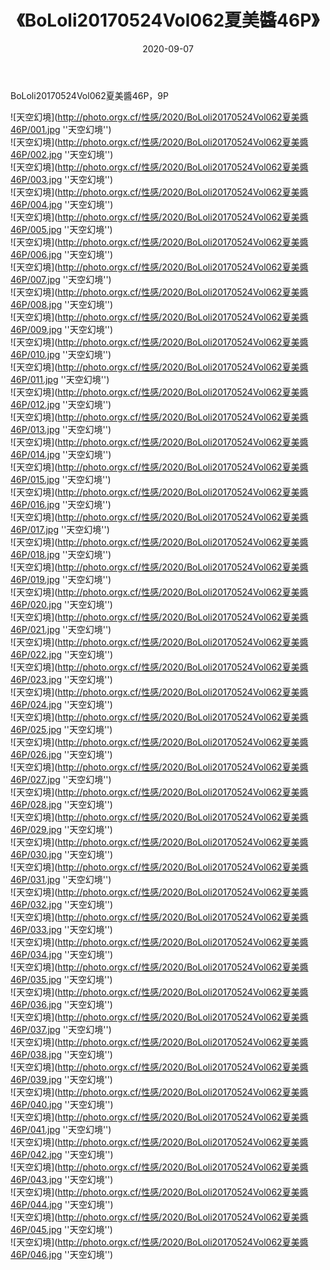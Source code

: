 ﻿---
layout: post
title:  《BoLoli20170524Vol062夏美醬46P》
date:   2020-09-07
img: http://photo.orgx.cf/性感/2020/BoLoli20170524Vol062夏美醬46P/000.jpg
categories: [美女, 性感, 泳衣]
---

BoLoli20170524Vol062夏美醬46P，9P



![天空幻境](http://photo.orgx.cf/性感/2020/BoLoli20170524Vol062夏美醬46P/001.jpg ''天空幻境'') <br>
![天空幻境](http://photo.orgx.cf/性感/2020/BoLoli20170524Vol062夏美醬46P/002.jpg ''天空幻境'') <br>
![天空幻境](http://photo.orgx.cf/性感/2020/BoLoli20170524Vol062夏美醬46P/003.jpg ''天空幻境'') <br>
![天空幻境](http://photo.orgx.cf/性感/2020/BoLoli20170524Vol062夏美醬46P/004.jpg ''天空幻境'') <br>
![天空幻境](http://photo.orgx.cf/性感/2020/BoLoli20170524Vol062夏美醬46P/005.jpg ''天空幻境'') <br>
![天空幻境](http://photo.orgx.cf/性感/2020/BoLoli20170524Vol062夏美醬46P/006.jpg ''天空幻境'') <br>
![天空幻境](http://photo.orgx.cf/性感/2020/BoLoli20170524Vol062夏美醬46P/007.jpg ''天空幻境'') <br>
![天空幻境](http://photo.orgx.cf/性感/2020/BoLoli20170524Vol062夏美醬46P/008.jpg ''天空幻境'') <br>
![天空幻境](http://photo.orgx.cf/性感/2020/BoLoli20170524Vol062夏美醬46P/009.jpg ''天空幻境'') <br>
![天空幻境](http://photo.orgx.cf/性感/2020/BoLoli20170524Vol062夏美醬46P/010.jpg ''天空幻境'') <br>
![天空幻境](http://photo.orgx.cf/性感/2020/BoLoli20170524Vol062夏美醬46P/011.jpg ''天空幻境'') <br>
![天空幻境](http://photo.orgx.cf/性感/2020/BoLoli20170524Vol062夏美醬46P/012.jpg ''天空幻境'') <br>
![天空幻境](http://photo.orgx.cf/性感/2020/BoLoli20170524Vol062夏美醬46P/013.jpg ''天空幻境'') <br>
![天空幻境](http://photo.orgx.cf/性感/2020/BoLoli20170524Vol062夏美醬46P/014.jpg ''天空幻境'') <br>
![天空幻境](http://photo.orgx.cf/性感/2020/BoLoli20170524Vol062夏美醬46P/015.jpg ''天空幻境'') <br>
![天空幻境](http://photo.orgx.cf/性感/2020/BoLoli20170524Vol062夏美醬46P/016.jpg ''天空幻境'') <br>
![天空幻境](http://photo.orgx.cf/性感/2020/BoLoli20170524Vol062夏美醬46P/017.jpg ''天空幻境'') <br>
![天空幻境](http://photo.orgx.cf/性感/2020/BoLoli20170524Vol062夏美醬46P/018.jpg ''天空幻境'') <br>
![天空幻境](http://photo.orgx.cf/性感/2020/BoLoli20170524Vol062夏美醬46P/019.jpg ''天空幻境'') <br>
![天空幻境](http://photo.orgx.cf/性感/2020/BoLoli20170524Vol062夏美醬46P/020.jpg ''天空幻境'') <br>
![天空幻境](http://photo.orgx.cf/性感/2020/BoLoli20170524Vol062夏美醬46P/021.jpg ''天空幻境'') <br>
![天空幻境](http://photo.orgx.cf/性感/2020/BoLoli20170524Vol062夏美醬46P/022.jpg ''天空幻境'') <br>
![天空幻境](http://photo.orgx.cf/性感/2020/BoLoli20170524Vol062夏美醬46P/023.jpg ''天空幻境'') <br>
![天空幻境](http://photo.orgx.cf/性感/2020/BoLoli20170524Vol062夏美醬46P/024.jpg ''天空幻境'') <br>
![天空幻境](http://photo.orgx.cf/性感/2020/BoLoli20170524Vol062夏美醬46P/025.jpg ''天空幻境'') <br>
![天空幻境](http://photo.orgx.cf/性感/2020/BoLoli20170524Vol062夏美醬46P/026.jpg ''天空幻境'') <br>
![天空幻境](http://photo.orgx.cf/性感/2020/BoLoli20170524Vol062夏美醬46P/027.jpg ''天空幻境'') <br>
![天空幻境](http://photo.orgx.cf/性感/2020/BoLoli20170524Vol062夏美醬46P/028.jpg ''天空幻境'') <br>
![天空幻境](http://photo.orgx.cf/性感/2020/BoLoli20170524Vol062夏美醬46P/029.jpg ''天空幻境'') <br>
![天空幻境](http://photo.orgx.cf/性感/2020/BoLoli20170524Vol062夏美醬46P/030.jpg ''天空幻境'') <br>
![天空幻境](http://photo.orgx.cf/性感/2020/BoLoli20170524Vol062夏美醬46P/031.jpg ''天空幻境'') <br>
![天空幻境](http://photo.orgx.cf/性感/2020/BoLoli20170524Vol062夏美醬46P/032.jpg ''天空幻境'') <br>
![天空幻境](http://photo.orgx.cf/性感/2020/BoLoli20170524Vol062夏美醬46P/033.jpg ''天空幻境'') <br>
![天空幻境](http://photo.orgx.cf/性感/2020/BoLoli20170524Vol062夏美醬46P/034.jpg ''天空幻境'') <br>
![天空幻境](http://photo.orgx.cf/性感/2020/BoLoli20170524Vol062夏美醬46P/035.jpg ''天空幻境'') <br>
![天空幻境](http://photo.orgx.cf/性感/2020/BoLoli20170524Vol062夏美醬46P/036.jpg ''天空幻境'') <br>
![天空幻境](http://photo.orgx.cf/性感/2020/BoLoli20170524Vol062夏美醬46P/037.jpg ''天空幻境'') <br>
![天空幻境](http://photo.orgx.cf/性感/2020/BoLoli20170524Vol062夏美醬46P/038.jpg ''天空幻境'') <br>
![天空幻境](http://photo.orgx.cf/性感/2020/BoLoli20170524Vol062夏美醬46P/039.jpg ''天空幻境'') <br>
![天空幻境](http://photo.orgx.cf/性感/2020/BoLoli20170524Vol062夏美醬46P/040.jpg ''天空幻境'') <br>
![天空幻境](http://photo.orgx.cf/性感/2020/BoLoli20170524Vol062夏美醬46P/041.jpg ''天空幻境'') <br>
![天空幻境](http://photo.orgx.cf/性感/2020/BoLoli20170524Vol062夏美醬46P/042.jpg ''天空幻境'') <br>
![天空幻境](http://photo.orgx.cf/性感/2020/BoLoli20170524Vol062夏美醬46P/043.jpg ''天空幻境'') <br>
![天空幻境](http://photo.orgx.cf/性感/2020/BoLoli20170524Vol062夏美醬46P/044.jpg ''天空幻境'') <br>
![天空幻境](http://photo.orgx.cf/性感/2020/BoLoli20170524Vol062夏美醬46P/045.jpg ''天空幻境'') <br>
![天空幻境](http://photo.orgx.cf/性感/2020/BoLoli20170524Vol062夏美醬46P/046.jpg ''天空幻境'') <br>